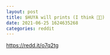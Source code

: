 ```yaml
--- 
layout: post 
title: $HUYA will prints (I think 🥲🥲) 
date: 2021-06-25 1624635268 
categories: reddit 
--- 
```

https://redd.it/o7q2tg